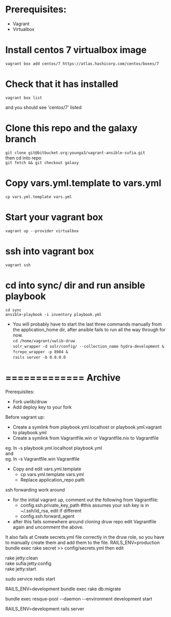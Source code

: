 # Prerequisites:
 - Vagrant
 - Virtualbox

# Install centos 7 virtualbox image
`vagrant box add centos/7 https://atlas.hashicorp.com/centos/boxes/7`

# Check that it has installed
`vagrant box list`

and you should see 'centos/7' listed

# Clone this repo and the galaxy branch
`git clone git@bitbucket.org:younga3/vagrant-ansible-sufia.git`   
then cd into repo      
`git fetch && git checkout galaxy`

# Copy vars.yml.template to vars.yml
`cp vars.yml.template vars.yml`

# Start your vagrant box
`vagrant up --provider virtualbox`

# ssh into vagrant box
`vagrant ssh`

# cd into sync/ dir and run ansible playbook
`cd sync`   
`ansible-playbook -i inventory playbook.yml`

* You will probably have to start the last three commands manually 
 from the application_home dir, after ansible fails to run all the way through for now.   
`cd /home/vagrant/uwlib-druw`   
`solr_wrapper -d solr/config/ --collection_name hydra-development &`   
`fcrepo_wrapper -p 8984 &`   
`rails server -b 0.0.0.0`

=============
Archive
==========
Prerequisites:
  - Fork uwlib/druw
  - Add deploy key to your fork

Before vagrant up:  
  - Create a symlink from playbook.yml.localhost or playbook.yml.vagrant to playbook.yml
  - Create a symlink from Vagrantfile.win or Vagrantfile.nix to Vagrantfile

eg. ln -s playbook.yml.localhost playbook.yml  
and  
eg. ln -s Vagrantfile.win Vagrantfile

  - Copy and edit vars.yml.template  
    - cp vars.yml.template vars.yml
    - Replace application_repo path

ssh forwarding work around  
  - for the initial vagrant up, comment out the following from Vagrantfile:  
    - config.ssh.private_key_path #this assumes your ssh key is in ~/.ssh/id_rsa, edit if different
    - config.ssh.forward_agent
  - after this fails somewhere around cloning druw repo edit Vagrantfile again and uncomment the above.

It also fails at Create secrets.yml file correctly in the druw role, so you have to manually create them and add them to the file.
RAILS_ENV=production bundle exec rake secret >> config/secrets.yml
then edit 

rake jetty:clean  
rake sufia:jetty:config  
rake jetty:start  

sudo service redis start  

RAILS_ENV=development bundle exec rake db:migrate  

bundle exec resque-pool --daemon --environment development start  

RAILS_ENV=development rails server
